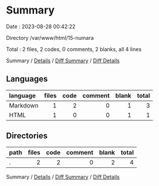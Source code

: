# Summary

Date : 2023-08-28 00:42:22

Directory /var/www/html/15-numara

Total : 2 files,  2 codes, 0 comments, 2 blanks, all 4 lines

Summary / [Details](details.md) / [Diff Summary](diff.md) / [Diff Details](diff-details.md)

## Languages
| language | files | code | comment | blank | total |
| :--- | ---: | ---: | ---: | ---: | ---: |
| Markdown | 1 | 2 | 0 | 1 | 3 |
| HTML | 1 | 0 | 0 | 1 | 1 |

## Directories
| path | files | code | comment | blank | total |
| :--- | ---: | ---: | ---: | ---: | ---: |
| . | 2 | 2 | 0 | 2 | 4 |

Summary / [Details](details.md) / [Diff Summary](diff.md) / [Diff Details](diff-details.md)
